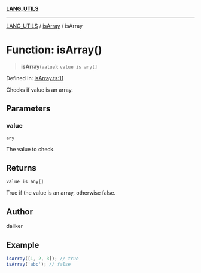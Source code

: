 [**LANG_UTILS**](../../README.md)

***

[LANG_UTILS](../../README.md) / [isArray](../README.md) / isArray

# Function: isArray()

> **isArray**(`value`): `value is any[]`

Defined in: [isArray.ts:11](https://github.com/dailker/everyutil/blob/d9e75f2d42f154020cf237316fa0fc68ab45d114/src/lang/isArray.ts#L11)

Checks if value is an array.

## Parameters

### value

`any`

The value to check.

## Returns

`value is any[]`

True if the value is an array, otherwise false.

## Author

dailker

## Example

```ts
isArray([1, 2, 3]); // true
isArray('abc'); // false
```
